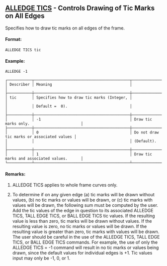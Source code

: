 ## [ALLEDGE TICS](https://help.hexagonmi.com/bundle/MSC_Nastran_2022.4/page/Nastran_Combined_Book/qrg/casecontrol4c/TOC.ALLEDGE.TICS.xhtml) - Controls Drawing of Tic Marks on All Edges

Specifies how to draw tic marks on all edges of the frame.

#### Format:

```nastran
ALLEDGE TICS tic
```

#### Example:

```nastran
ALLEDGE -1
```

```text
┌───────────┬───────────────────────────────────────────┬────────────────────────────────────────────┐
│ Describer │ Meaning                                   │                                            │
├───────────┼───────────────────────────────────────────┼────────────────────────────────────────────┤
│ tic       │ Specifies how to draw tic marks (Integer, │                                            │
│           │ Default =  0).                            │                                            │
├───────────┼───────────────────────────────────────────┼────────────────────────────────────────────┤
│           │ -1                                        │ Draw tic marks only.                       │
├───────────┼───────────────────────────────────────────┼────────────────────────────────────────────┤
│           │ 0                                         │ Do not draw tic marks or associated values │
│           │                                           │ (Default).                                 │
├───────────┼───────────────────────────────────────────┼────────────────────────────────────────────┤
│           │ 1                                         │ Draw tic marks and associated values.      │
└───────────┴───────────────────────────────────────────┴────────────────────────────────────────────┘
```

#### Remarks:

1. ALLEDGE TICS applies to whole frame curves only.

2. To determine if on any given edge (a) tic marks will be drawn without values, (b) no tic marks or values will be drawn, or (c) tic marks with values will be drawn, the following sum must be computed by the user. Add the tic values of the edge in question to its associated ALLEDGE TICS, TALL EDGE TICS, or BALL EDGE TICS tic values. If the resulting value is less than zero, tic marks will be drawn without values. If the resulting value is zero, no tic marks or values will be drawn. If the resulting value is greater than zero, tic marks with values will be drawn. The user should be careful in the use of the ALLEDGE TICS, TALL EDGE TICS, or BALL EDGE TICS commands. For example, the use of only the ALLEDGE TICS = -1 command will result in no tic marks or values being drawn, since the default values for individual edges is +1. Tic values input may only be -1, 0, or 1.

